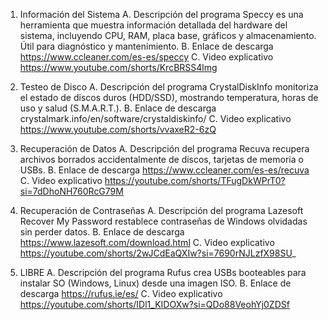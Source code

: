 1. Información del Sistema
A. Descripción del programa
Speccy es una herramienta que muestra información detallada del hardware del sistema, incluyendo CPU, RAM, placa base, gráficos y almacenamiento. Útil para diagnóstico y mantenimiento.
B. Enlace de descarga
https://www.ccleaner.com/es-es/speccy
C. Video explicativo
https://www.youtube.com/shorts/KrcBRSS4lmg

2. Testeo de Disco
A. Descripción del programa
CrystalDiskInfo monitoriza el estado de discos duros (HDD/SSD), mostrando temperatura, horas de uso y salud (S.M.A.R.T.).
B. Enlace de descarga
crystalmark.info/en/software/crystaldiskinfo/
C. Video explicativo
https://www.youtube.com/shorts/vvaxeR2-6zQ

3. Recuperación de Datos
A. Descripción del programa
Recuva recupera archivos borrados accidentalmente de discos, tarjetas de memoria o USBs.
B. Enlace de descarga
https://www.ccleaner.com/es-es/recuva
C. Video explicativo
https://youtube.com/shorts/TFugDkWPrT0?si=7dDhoNH760RcG79M

4. Recuperación de Contraseñas
A. Descripción del programa
Lazesoft Recover My Password restablece contraseñas de Windows olvidadas sin perder datos.
B. Enlace de descarga
https://www.lazesoft.com/download.html
C. Video explicativo
https://youtube.com/shorts/2wJCdEaQXIw?si=7690rNJLzfX98SU_

6. LIBRE
A. Descripción del programa
Rufus crea USBs booteables para instalar SO (Windows, Linux) desde una imagen ISO.
B. Enlace de descarga
https://rufus.ie/es/
C. Video explicativo
https://youtube.com/shorts/IDl1_KIDOXw?si=QDo88VeohYj0ZDSf
